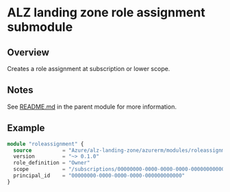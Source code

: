 # ALZ landing zone role assignment submodule

## Overview

Creates a role assignment at subscription or lower scope.

## Notes

See [README.md](../../README.md) in the parent module for more information.

## Example

```terraform
module "roleassignment" {
  source          = "Azure/alz-landing-zone/azurerm/modules/roleassignment"
  version         = "~> 0.1.0"
  role_definition = "Owner"
  scope           = "/subscriptions/00000000-0000-0000-0000-000000000000"
  principal_id    = "00000000-0000-0000-0000-000000000000"
}
```
